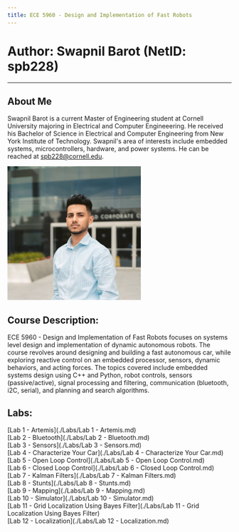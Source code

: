```yaml
---
title: ECE 5960 - Design and Implementation of Fast Robots
---
```

# Author: Swapnil Barot (NetID: spb228)
---

## About Me
Swapnil Barot is a current Master of Engineering student at Cornell University majoring in Electrical and Computer Engineeering. He received his Bachelor of Science in Electrical and Computer Engineering from New York Institute of Technology. Swapnil's area of interests include embedded systems, microcontrollers, hardware, and power systems. He can be reached at spb228@cornell.edu.

<img src="./images/spb.jpg" width="300" height="300" alt="hi" class="inline"/>

## Course Description:
ECE 5960 - Design and Implementation of Fast Robots focuses on systems level design and implementation of dynamic autonomous robots. The course revolves around designing and building a fast autonomous car, while exploring reactive control on an embedded processor, sensors, dynamic behaviors, and acting forces. The topics covered include embedded systems design using C++ and Python, robot controls, sensors (passive/active), signal processing and filtering, communication (bluetooth, i2C, serial), and planning and search algorithms. 

## Labs:
[Lab 1 - Artemis](./Labs/Lab 1 - Artemis.md) <br/>
[Lab 2 - Bluetooth](./Labs/Lab 2 - Bluetooth.md) <br/>
[Lab 3 - Sensors](./Labs/Lab 3 - Sensors.md) <br/>
[Lab 4 - Characterize Your Car](./Labs/Lab 4 - Characterize Your Car.md) <br/>
[Lab 5 - Open Loop Control](./Labs/Lab 5 - Open Loop Control.md) <br/>
[Lab 6 - Closed Loop Control](./Labs/Lab 6 - Closed Loop Control.md) <br/>
[Lab 7 - Kalman Filters](./Labs/Lab 7 - Kalman Filters.md) <br/>
[Lab 8 - Stunts](./Labs/Lab 8 - Stunts.md) <br/>
[Lab 9 - Mapping](./Labs/Lab 9 - Mapping.md) <br/>
[Lab 10 - Simulator](./Labs/Lab 10 - Simulator.md) <br/>
[Lab 11 - Grid Localization Using Bayes Filter](./Labs/Lab 11 - Grid Localization Using Bayes Filter) <br/>
[Lab 12 - Localization](./Labs/Lab 12 - Localization.md) <br/>
